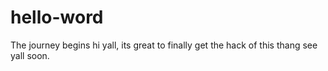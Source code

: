 # hello-word
The journey begins
hi yall, 
its great to finally get the hack of this thang
see yall soon.

